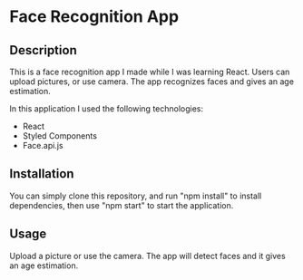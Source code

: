 # Face Recognition App

## Description
This is a face recognition app I made while I was learning React. Users can upload pictures, or use camera. The app recognizes faces and gives an age estimation.

In this application I used the following technologies:
- React
- Styled Components
- Face.api.js

## Installation
You can simply clone this repository, and run "npm install" to install dependencies, then use "npm start" to start the application.

## Usage
Upload a picture or use the camera. The app will detect faces and it gives an age estimation.
